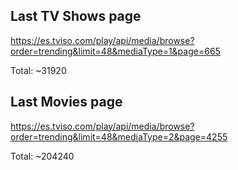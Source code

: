 ## Last TV Shows page
https://es.tviso.com/play/api/media/browse?order=trending&limit=48&mediaType=1&page=665

Total: ~31920

## Last Movies page
https://es.tviso.com/play/api/media/browse?order=trending&limit=48&mediaType=2&page=4255

Total: ~204240